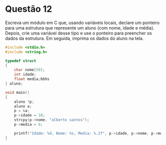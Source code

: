 # Questão 12
Escreva um módulo em C que, usando variáveis locais, declare um ponteiro para uma estrutura que
represente um aluno (com nome, idade e média). Depois, crie uma variável desse tipo e use o ponteiro
para preencher os dados da estrutura. Em seguida, imprima os dados do aluno na tela.
```C
#include <stdio.h>
#include <string.h>

typedef struct
{
    char nome[50];
    int idade;
    float media;bbhs
} aluno;

void main()
{
    aluno *p;
    aluno a;
    p = &a;
    p->idade = 18;
    strcpy(p->nome, "alberto santos");
    p->media = 6;

    printf("Idade: %d, Nome: %s, Media: %.2f", p->idade, p->nome, p->media);
}
